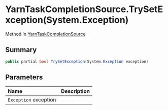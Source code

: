# YarnTaskCompletionSource.TrySetException(System.Exception)

Method in [YarnTaskCompletionSource](/docs/api/csharp/yarn.unity.yarntaskcompletionsource-2.md)

## Summary



```csharp
public partial bool TrySetException(System.Exception exception)
```

## Parameters

|Name|Description|
|:---|:---|
|`Exception` exception||

